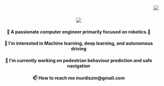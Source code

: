 <img align="right" src="https://visitor-badge.laobi.icu/badge?page_id=mudrism.murdism" />

<h1 align="center">
    <img src="https://readme-typing-svg.herokuapp.com/?font=Righteous&size=35&center=true&vCenter=true&width=500&height=70&duration=4000&lines=Hi+There!+👋;+I'm+Murad+Mebrahtu!;" />
</h1>

<h4 align="center"> 🦾 A passionate computer engineer primarily focused on robotics.🦿 </h4>
<h4 align="center">👀 I’m interested in Machine learning, deep learning, and autonomous driving  </h4>
<h4 align="center"> 🌱 I’m currently working on pedestrian behaviour prediction and safe navigation </h4>
<h4 align="center"> 📫 How to reach me murdiszm@gmail.com </h4>

<br/>

<div align="center">
    
<!---
- 👋 Hi, I’m @Murdism
- 👀 I’m interested in Machine learning, deep learning, and autonomous driving 
- 🌱 I’m currently working on pedestrian behaviour prediction and safe navigation
- 📫 How to reach me murdiszm@gmail.com
<!---

<!---
Murdism/Murdism is a ✨ special ✨ repository because its `README.md` (this file) appears on your GitHub profile.
You can click the Preview link to take a look at your changes.
--->
